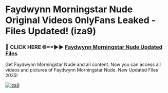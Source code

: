 # Faydwynn Morningstar Nude Original Videos 0nlyFans Leaked - Files Updated! (iza9)

<h3>🔴 CLICK HERE 🌐==►► <a href="https://tinyurl.com/yc6ubb5a" rel="nofollow">Faydwynn Morningstar Nude Updated Files</a></h3>

Get Faydwynn Morningstar Nude and all content. Now you can access all videos and pictures of Faydwynn Morningstar Nude. New Updated Files 2025!

[![iza9](https://i.imgur.com/7eu0CRL.gif)](https://tinyurl.com/yc6ubb5a)
